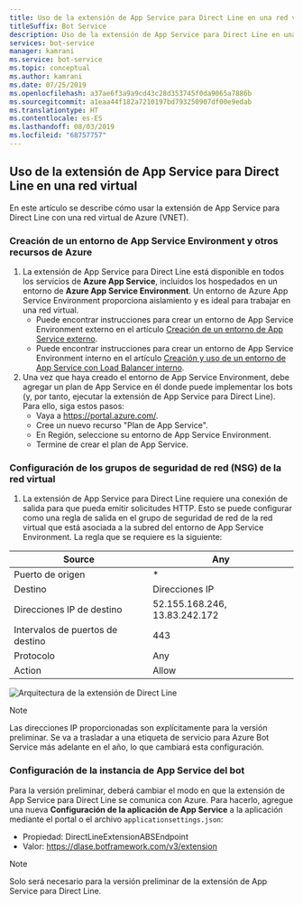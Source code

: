 ```yaml
---
title: Uso de la extensión de App Service para Direct Line en una red virtual
titleSuffix: Bot Service
description: Uso de la extensión de App Service para Direct Line en una red virtual
services: bot-service
manager: kamrani
ms.service: bot-service
ms.topic: conceptual
ms.author: kamrani
ms.date: 07/25/2019
ms.openlocfilehash: a37ae6f3a9a9cd43c28d353745f0da9065a7886b
ms.sourcegitcommit: a1eaa44f182a7210197bd793250907df00e9edab
ms.translationtype: HT
ms.contentlocale: es-ES
ms.lasthandoff: 08/03/2019
ms.locfileid: "68757757"
---
```

## <a name="use-direct-line-app-service-extension-within-a-vnet"></a>Uso de la extensión de App Service para Direct Line en una red virtual

En este artículo se describe cómo usar la extensión de App Service para Direct Line con una red virtual de Azure (VNET).

### <a name="create-an-app-service-environment-and-other-azure-resources"></a>Creación de un entorno de App Service Environment y otros recursos de Azure

1. La extensión de App Service para Direct Line está disponible en todos los servicios de **Azure App Service**, incluidos los hospedados en un entorno de **Azure App Service Environment**. Un entorno de Azure App Service Environment proporciona aislamiento y es ideal para trabajar en una red virtual.
    - Puede encontrar instrucciones para crear un entorno de App Service Environment externo en el artículo [Creación de un entorno de App Service externo](https://docs.microsoft.com/en-us/azure/app-service/environment/create-external-ase).
    - Puede encontrar instrucciones para crear un entorno de App Service Environment interno en el artículo [Creación y uso de un entorno de App Service con Load Balancer interno](https://docs.microsoft.com/en-us/azure/app-service/environment/create-ilb-ase).
1. Una vez que haya creado el entorno de App Service Environment, debe agregar un plan de App Service en él donde puede implementar los bots (y, por tanto, ejecutar la extensión de App Service para Direct Line). Para ello, siga estos pasos:
    - Vaya a https://portal.azure.com/.
    - Cree un nuevo recurso "Plan de App Service".
    - En Región, seleccione su entorno de App Service Environment.
    - Termine de crear el plan de App Service.

### <a name="configure-the-vnet-network-security-groups-nsg"></a>Configuración de los grupos de seguridad de red (NSG) de la red virtual

1. La extensión de App Service para Direct Line requiere una conexión de salida para que pueda emitir solicitudes HTTP. Esto se puede configurar como una regla de salida en el grupo de seguridad de red de la red virtual que está asociada a la subred del entorno de App Service Environment. La regla que se requiere es la siguiente:

|Source|Any|
|---|---|
|Puerto de origen|*|
|Destino|Direcciones IP|
|Direcciones IP de destino|52.155.168.246, 13.83.242.172|
|Intervalos de puertos de destino|443|
|Protocolo|Any|
|Action|Allow|


![Arquitectura de la extensión de Direct Line](./media/channels/direct-line-extension-vnet.png)

>[!NOTE]
> Las direcciones IP proporcionadas son explícitamente para la versión preliminar. Se va a trasladar a una etiqueta de servicio para Azure Bot Service más adelante en el año, lo que cambiará esta configuración.

### <a name="configure-your-bots-app-service"></a>Configuración de la instancia de App Service del bot

Para la versión preliminar, deberá cambiar el modo en que la extensión de App Service para Direct Line se comunica con Azure. Para hacerlo, agregue una nueva **Configuración de la aplicación de App Service** a la aplicación mediante el portal o el archivo `applicationsettings.json`:

- Propiedad: DirectLineExtensionABSEndpoint
- Valor: https://dlase.botframework.com/v3/extension

>[!NOTE]
> Solo será necesario para la versión preliminar de la extensión de App Service para Direct Line.
